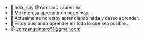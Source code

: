 - 👋 hola, soy @YormanDiLaurentiss
- 👀 Me interesa aprender un poco más...
- 🌱 Actualmente no estoy aprendiendo nada y deseo aprender...
- 💞️ Estoy buscando aprender en todo lo que sea posible...
- 📫 yormanquintero51@gmail.com

<!---
YormanDiLaurentiss/YormanDiLaurentiss is a ✨ special ✨ repository because its `README.md` (this file) appears on your GitHub profile.
You can click the Preview link to take a look at your changes.
--->
